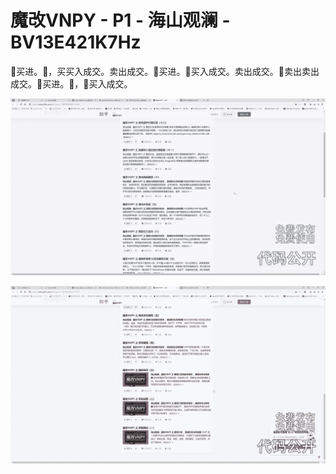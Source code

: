 # 魔改VNPY - P1 - 海山观澜 - BV13E421K7Hz

🎼买进。🎼，买买入成交。卖出成交。🎼买进。🎼买入成交。卖出成交。🎼卖出卖出成交。🎼买进。🎼，🎼买入成交。



![](img/7bfb0f280ce684ff9e84cc897ee81e08_1.png)

![](img/7bfb0f280ce684ff9e84cc897ee81e08_2.png)